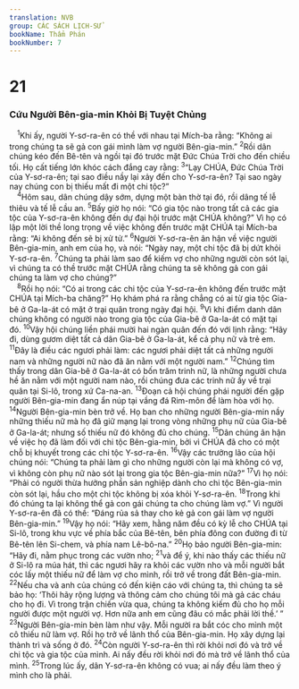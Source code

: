 ```yaml
---
translation: NVB
group: CÁC SÁCH LỊCH-SỬ
bookName: Thẩm Phán 
bookNumber: 7
---
```


<div class="title"><h1>21</h1><h3>Cứu Người Bên-gia-min Khỏi Bị Tuyệt Chủng </h3></div>
<span class="verse cac_21_1"> <sup>1</sup>Khi ấy, người Y-sơ-ra-ên có thề với nhau tại Mích-ba rằng: “Không ai trong chúng ta sẽ gả con gái mình làm vợ người Bên-gia-min.” </span>
<span class="verse cac_21_2"><sup>2</sup>Rồi dân chúng kéo đến Bê-tên và ngồi tại đó trước mặt Đức Chúa Trời cho đến chiều tối. Họ cất tiếng lớn khóc cách đắng cay rằng: </span>
<span class="verse cac_21_3"><sup>3</sup>“Lạy CHÚA, Đức Chúa Trời của Y-sơ-ra-ên; tại sao điều nầy lại xảy đến cho Y-sơ-ra-ên? Tại sao ngày nay chúng con bị thiếu mất đi một chi tộc?” <br/></span>
<span class="verse cac_21_4"> <sup>4</sup>Hôm sau, dân chúng dậy sớm, dựng một bàn thờ tại đó, rồi dâng tế lễ thiêu và tế lễ cầu an. </span>
<span class="verse cac_21_5"><sup>5</sup>Bấy giờ họ nói: “Có gia tộc nào trong tất cả các gia tộc của Y-sơ-ra-ên không đến dự đại hội trước mặt CHÚA không?” Vì họ có lập một lời thề long trọng về việc không đến trước mặt CHÚA tại Mích-ba rằng: “Ai không đến sẽ bị xử tử.” </span>
<span class="verse cac_21_6"><sup>6</sup>Người Y-sơ-ra-ên ân hận về việc người Bên-gia-min, anh em của họ, và nói: “Ngày nay, một chi tộc đã bị dứt khỏi Y-sơ-ra-ên. </span>
<span class="verse cac_21_7"><sup>7</sup>Chúng ta phải làm sao để kiếm vợ cho những người còn sót lại, vì chúng ta có thề trước mặt CHÚA rằng chúng ta sẽ không gả con gái chúng ta làm vợ cho chúng?” <br/></span>
<span class="verse cac_21_8"> <sup>8</sup>Rồi họ nói: “Có ai trong các chi tộc của Y-sơ-ra-ên không đến trước mặt CHÚA tại Mích-ba chăng?” Họ khám phá ra rằng chẳng có ai từ gia tộc Gia-bê ở Ga-la-át có mặt ở trại quân trong ngày đại hội. </span>
<span class="verse cac_21_9"><sup>9</sup>Vì khi điểm danh dân chúng không có người nào trong gia tộc của Gia-bê ở Ga-la-át có mặt tại đó. </span>
<span class="verse cac_21_10"><sup>10</sup>Vậy hội chúng liền phái mười hai ngàn quân đến đó với lịnh rằng: “Hãy đi, dùng gươm diệt tất cả dân Gia-bê ở Ga-la-át, kể cả phụ nữ và trẻ em. </span>
<span class="verse cac_21_11"><sup>11</sup>Đây là điều các ngươi phải làm: các ngươi phải diệt tất cả những người nam và những người nữ nào đã ăn nằm với một người nam.” </span>
<span class="verse cac_21_12"><sup>12</sup>Chúng tìm thấy trong dân Gia-bê ở Ga-la-át có bốn trăm trinh nữ, là những người chưa hề ăn nằm với một người nam nào, rồi chúng đưa các trinh nữ ấy về trại quân tại Si-lô, trong xứ Ca-na-an. </span>
<span class="verse cac_21_13"><sup>13</sup>Đoạn cả hội chúng phái người đến gặp người Bên-gia-min đang ẩn núp tại vầng đá Rim-môn để làm hòa với họ. </span>
<span class="verse cac_21_14"><sup>14</sup>Người Bên-gia-min bèn trở về. Họ ban cho những người Bên-gia-min nầy những thiếu nữ mà họ đã giữ mạng lại trong vòng những phụ nữ của Gia-bê ở Ga-la-át; nhưng số thiếu nữ đó không đủ cho chúng. </span>
<span class="verse cac_21_15"><sup>15</sup>Dân chúng ân hận về việc họ đã làm đối với chi tộc Bên-gia-min, bởi vì CHÚA đã cho có một chỗ bị khuyết trong các chi tộc Y-sơ-ra-ên. </span>
<span class="verse cac_21_16"><sup>16</sup>Vậy các trưởng lão của hội chúng nói: “Chúng ta phải làm gì cho những người còn lại mà không có vợ, vì không còn phụ nữ nào sót lại trong gia tộc Bên-gia-min nữa?” </span>
<span class="verse cac_21_17"><sup>17</sup>Vì họ nói: “Phải có người thừa hưởng phần sản nghiệp dành cho chi tộc Bên-gia-min còn sót lại, hầu cho một chi tộc không bị xóa khỏi Y-sơ-ra-ên. </span>
<span class="verse cac_21_18"><sup>18</sup>Trong khi đó chúng ta lại không thể gả con gái chúng ta cho chúng làm vợ.” Vì người Y-sơ-ra-ên đã có thề: “Đáng rủa sả thay cho kẻ gả con gái làm vợ người Bên-gia-min.” </span>
<span class="verse cac_21_19"><sup>19</sup>Vậy họ nói: “Hãy xem, hằng năm đều có kỳ lễ cho CHÚA tại Si-lô, trong khu vực về phía bắc của Bê-tên, bên phía đông con đường đi từ Bê-tên lên Si-chem, và phía nam Lê-bô-na.” </span>
<span class="verse cac_21_20"><sup>20</sup>Họ bảo người Bên-gia-min: “Hãy đi, nằm phục trong các vườn nho; </span>
<span class="verse cac_21_21"><sup>21</sup>và để ý, khi nào thấy các thiếu nữ ở Si-lô ra múa hát, thì các ngươi hãy ra khỏi các vườn nho và mỗi người bắt cóc lấy một thiếu nữ để làm vợ cho mình, rồi trở về trong đất Bên-gia-min. </span>
<span class="verse cac_21_22"><sup>22</sup>Nếu cha và anh của chúng có đến kiện cáo với chúng ta, thì chúng ta sẽ bảo họ: ‘Thôi hãy rộng lượng và thông cảm cho chúng tôi mà gả các cháu cho họ đi. Vì trong trận chiến vừa qua, chúng ta không kiếm đủ cho họ mỗi người được một người vợ. Hơn nữa anh em cũng đâu có mắc phải lời thề.’ ” </span>
<span class="verse cac_21_23"><sup>23</sup>Người Bên-gia-min bèn làm như vậy. Mỗi người ra bắt cóc cho mình một cô thiếu nữ làm vợ. Rồi họ trở về lãnh thổ của Bên-gia-min. Họ xây dựng lại thành trì và sống ở đó. </span>
<span class="verse cac_21_24"><sup>24</sup>Còn người Y-sơ-ra-ên thì rời khỏi nơi đó và trở về chi tộc và gia tộc của mình. Ai nấy đều rời khỏi nơi đó mà trở về lãnh thổ của mình. </span>
<span class="verse cac_21_25"><sup>25</sup>Trong lúc ấy, dân Y-sơ-ra-ên không có vua; ai nấy đều làm theo ý mình cho là phải. <br/></span>
